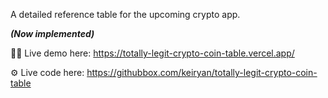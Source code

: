 A detailed reference table for the upcoming crypto app.

_**(Now implemented)**_

🧑‍💻 Live demo here: https://totally-legit-crypto-coin-table.vercel.app/

⚙️ Live code here: https://githubbox.com/keiryan/totally-legit-crypto-coin-table
